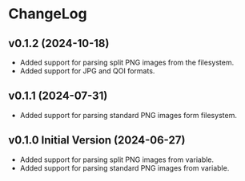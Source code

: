 # ChangeLog

## v0.1.2 (2024-10-18)

* Added support for parsing split PNG images from the filesystem.
* Added support for JPG and QOI formats.

## v0.1.1 (2024-07-31)

* Added support for parsing standard PNG images form filesystem.

## v0.1.0 Initial Version (2024-06-27)

* Added support for parsing split PNG images from variable.
* Added support for parsing standard PNG images from variable.

